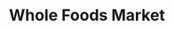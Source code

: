 ---
title: "Whole Foods Market"
url: /salt-lake-city/whole-foods-market-south-700-east/
shop: supermarket
---